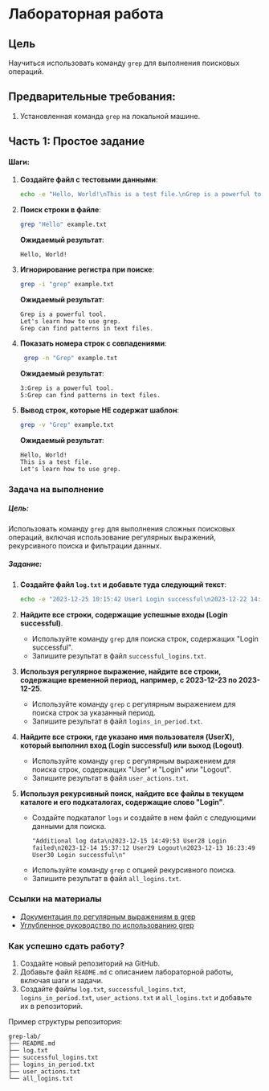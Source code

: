 # Лабораторная работа

## Цель
Научиться использовать команду `grep` для выполнения поисковых операций.

## Предварительные требования:

1. Установленная команда `grep` на локальной машине.
   
## Часть 1: Простое задание


#### Шаги:

1. **Создайте файл с тестовыми данными**:
   ```bash
   echo -e "Hello, World!\nThis is a test file.\nGrep is a powerful tool.\nLet's learn how to use grep.\nGrep can find patterns in text files.\n" > example.txt
   ```


2. **Поиск строки в файле**:

   ```bash
   grep "Hello" example.txt
   ```
   **Ожидаемый результат**:
   ```
   Hello, World!
   ```
3. **Игнорирование регистра при поиске**:
   ```bash
   grep -i "grep" example.txt
   ```
   **Ожидаемый результат**:
   ```
   Grep is a powerful tool.
   Let's learn how to use grep.
   Grep can find patterns in text files.
   ```
4. **Показать номера строк с совпадениями**:
   ```bash
    grep -n "Grep" example.txt
   ```
    **Ожидаемый результат**:
   ```
   3:Grep is a powerful tool.
   5:Grep can find patterns in text files.
   ```
5. **Вывод строк, которые НЕ содержат шаблон**:
   ```bash
   grep -v "Grep" example.txt
   ```
   **Ожидаемый результат**:
   ```
   Hello, World!
   This is a test file.
   Let's learn how to use grep.
   ```

### Задача на выполнение

##### Цель:
Использовать команду `grep` для выполнения сложных поисковых операций, включая использование регулярных выражений, рекурсивного поиска и фильтрации данных.

##### Задание:
1. **Создайте файл `log.txt` и добавьте туда следующий текст**:
   ```bash
   echo -e "2023-12-25 10:15:42 User1 Login successful\n2023-12-22 14:56:33 User2 Login failed\n2023-12-21 16:48:59 User3 Logout\n2023-12-20 09:32:21 User4 Login successful\n2023-12-19 18:23:45 User5 Login failed\n2023-12-18 07:14:38 User6 Login successful\n2023-12-17 11:25:29 User7 Login successful\n2023-12-23 20:17:03 User8 Login failed\n2023-12-24 13:48:27 User9 Login successful\n2023-12-21 05:36:54 User10 Logout\n2023-12-20 22:15:13 User11 Login failed\n2023-12-19 04:56:12 User12 Login successful\n2023-12-18 08:47:53 User13 Login failed\n2023-12-17 12:28:39 User14 Logout\n2023-12-24 19:49:55 User15 Login successful\n2023-12-23 14:35:41 User16 Login failed\n2023-12-22 06:15:37 User17 Login successful\n2023-12-25 17:26:14 User18 Login failed\n2023-12-24 21:35:50 User19 Login successful\n2023-12-23 13:47:30 User20 Logout\n2023-12-22 05:36:33 User21 Login failed\n2023-12-21 08:45:10 User22 Login successful\n2023-12-20 09:57:22 User23 Login failed\n2023-12-19 10:58:11 User24 Logout\n2023-12-18 11:33:44 User25 Login successful\n2023-12-17 12:47:59 User26 Login failed\n2023-12-16 13:58:24 User27 Login successful\n"
   ```

2. **Найдите все строки, содержащие успешные входы (Login successful)**.
   - Используйте команду `grep` для поиска строк, содержащих "Login successful".
   - Запишите результат в файл `successful_logins.txt`.

3. **Используя регулярное выражение, найдите все строки, содержащие временной период, например, с 2023-12-23 по 2023-12-25**.
   - Используйте команду `grep` с регулярным выражением для поиска строк за указанный период.
   - Запишите результат в файл `logins_in_period.txt`.

4. **Найдите все строки, где указано имя пользователя (UserX), который выполнил вход (Login successful) или выход (Logout)**.
   - Используйте команду `grep` с регулярным выражением для поиска строк, содержащих "User" и "Login" или "Logout".
   - Запишите результат в файл `user_actions.txt`.

5. **Используя рекурсивный поиск, найдите все файлы в текущем каталоге и его подкаталогах, содержащие слово "Login"**.
   - Создайте подкаталог `logs` и создайте в нем файл с следующими данными для поиска.
     ```
     "Additional log data\n2023-12-15 14:49:53 User28 Login failed\n2023-12-14 15:37:12 User29 Logout\n2023-12-13 16:23:49 User30 Login successful\n"
     ```
   - Используйте команду `grep` с опцией рекурсивного поиска.
   - Запишите результат в файл `all_logins.txt`.


### Ссылки на материалы

- [Документация по регулярным выражениям в grep](https://www.gnu.org/software/grep/manual/grep.html#Regular-Expressions)
- [Углубленное руководство по использованию grep](https://www.thegeekstuff.com/2009/03/15-practical-unix-grep-command-examples/)


### Как успешно сдать работу?

1. Создайте новый репозиторий на GitHub.
2. Добавьте файл `README.md` с описанием лабораторной работы, включая шаги и задачи.
3. Создайте файлы `log.txt`, `successful_logins.txt`, `logins_in_period.txt`, `user_actions.txt` и `all_logins.txt` и добавьте их в репозиторий.

Пример структуры репозитория:
```
grep-lab/
├── README.md
├── log.txt
├── successful_logins.txt
├── logins_in_period.txt
├── user_actions.txt
└── all_logins.txt
```
